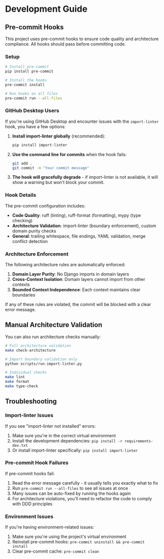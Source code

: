 # Development Guide

## Pre-commit Hooks

This project uses pre-commit hooks to ensure code quality and architecture compliance. All hooks should pass before committing code.

### Setup

```bash
# Install pre-commit
pip install pre-commit

# Install the hooks
pre-commit install

# Run hooks on all files
pre-commit run --all-files
```

### GitHub Desktop Users

If you're using GitHub Desktop and encounter issues with the `import-linter` hook, you have a few options:

1. **Install import-linter globally** (recommended):
   ```bash
   pip install import-linter
   ```

2. **Use the command line for commits** when the hook fails:
   ```bash
   git add .
   git commit -m "Your commit message"
   ```

3. **The hook will gracefully degrade** - if import-linter is not available, it will show a warning but won't block your commit.

### Hook Details

The pre-commit configuration includes:

- **Code Quality**: ruff (linting), ruff-format (formatting), mypy (type checking)
- **Architecture Validation**: import-linter (boundary enforcement), custom domain purity checks
- **General**: trailing whitespace, file endings, YAML validation, merge conflict detection

### Architecture Enforcement

The following architecture rules are automatically enforced:

1. **Domain Layer Purity**: No Django imports in domain layers
2. **Cross-Context Isolation**: Domain layers cannot import from other contexts
3. **Bounded Context Independence**: Each context maintains clear boundaries

If any of these rules are violated, the commit will be blocked with a clear error message.

## Manual Architecture Validation

You can also run architecture checks manually:

```bash
# Full architecture validation
make check-architecture

# Import boundary validation only
python scripts/run-import-linter.py

# Individual checks
make lint
make format
make type-check
```

## Troubleshooting

### Import-linter Issues

If you see "import-linter not installed" errors:

1. Make sure you're in the correct virtual environment
2. Install the development dependencies: `pip install -r requirements-dev.txt`
3. Or install import-linter specifically: `pip install import-linter`

### Pre-commit Hook Failures

If pre-commit hooks fail:

1. Read the error message carefully - it usually tells you exactly what to fix
2. Run `pre-commit run --all-files` to see all issues at once
3. Many issues can be auto-fixed by running the hooks again
4. For architecture violations, you'll need to refactor the code to comply with DDD principles

### Environment Issues

If you're having environment-related issues:

1. Make sure you're using the project's virtual environment
2. Reinstall pre-commit hooks: `pre-commit uninstall && pre-commit install`
3. Clear pre-commit cache: `pre-commit clean`
